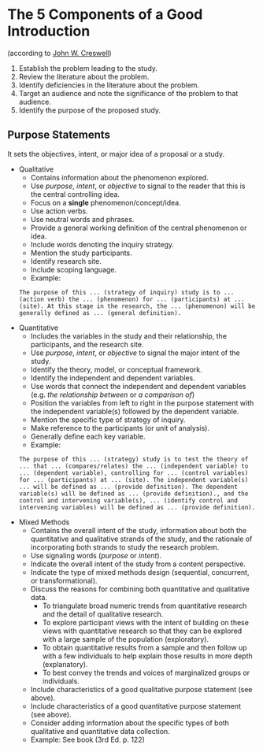 # The 5 Components of a Good Introduction

(according to [John W. Creswell](https://www.amazon.ca/Research-Design-Qualitative-Quantitative-Approaches/dp/1452226105/ref=sr_1_2?ie=UTF8&qid=1543002787&sr=8-2&keywords=creswell+research+design))

1. Establish the problem leading to the study.
2. Review the literature about the problem.
3. Identify deficiencies in the literature about the problem.
4. Target an audience and note the significance of the problem to that audience.
5. Identify the purpose of the proposed study.

## Purpose Statements

It sets the objectives, intent, or major idea of a proposal or a study.

- Qualitative
    - Contains information about the phenomenon explored.
    - Use _purpose_, _intent_, or _objective_ to signal to the reader that this is the central controlling idea.
    - Focus on a **single** phenomenon/concept/idea.
    - Use action verbs.
    - Use neutral words and phrases.
    - Provide a general working definition of the central phenomenon or idea.
    - Include words denoting the inquiry strategy.
    - Mention the study participants.
    - Identify research site.
    - Include scoping language.
    - Example:
    ```
    The purpose of this ... (strategy of inquiry) study is to ... (action verb) the ... (phenomenon) for ... (participants) at ... (site). At this stage in the research, the ... (phenomenon) will be generally defined as ... (general definition).
    ```
- Quantitative
    - Includes the variables in the study and their relationship, the participants, and the research site.
    - Use _purpose_, _intent_, or _objective_ to signal the major intent of the study.
    - Identify the theory, model, or conceptual framework.
    - Identify the independent and dependent variables.
    - Use words that connect the independent and dependent variables (e.g. _the relationship between_ or _a comparison of_)
    - Position the variables from left to right in the purpose statement with the independent variable(s) followed by the dependent variable.
    - Mention the specific type of strategy of inquiry.
    - Make reference to the participants (or unit of analysis).
    - Generally define each key variable.
    - Example:
    ```
    The purpose of this ... (strategy) study is to test the theory of ... that ... (compares/relates) the ... (independent variable) to ... (dependent variable), controlling for ... (control variables) for ... (participants) at ... (site). The independent variable(s) ... will be defined as ... (provide definition). The dependent variable(s) will be defined as ... (provide definition)., and the control and intervening variable(s), ... (identify control and intervening variables) will be defined as ... (provide definition).
    ```
- Mixed Methods
    - Contains the overall intent of the study, information about both the quantitative and qualitative strands of the study, and the rationale of incorporating both strands to study the research problem.
    - Use signaling words (_purpose_ or _intent_).
    - Indicate the overall intent of the study from a content perspective.
    - Indicate the type of mixed methods design (sequential, concurrent, or transformational).
    - Discuss the reasons for combining both quantitative and qualitative data.
        - To triangulate broad numeric trends from quantitative research and the detail of qualitative research.
        - To explore participant views with the intent of building on these views with quantitative research so that they can be explored with a large sample of the population (exploratory).
        - To obtain quantitative results from a sample and then follow up with a few individuals to help explain those results in more depth (explanatory).
        - To best convey the trends and voices of marginalized groups or individuals.
    - Include characteristics of a good qualitative purpose statement (see above).
    - Include characteristics of a good quantitative purpose statement (see above).
    - Consider adding information about the specific types of both qualitative and quantitative data collection.
    - Example: See book (3rd Ed. p. 122)